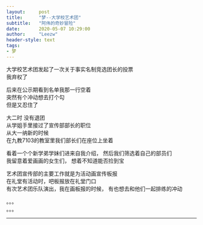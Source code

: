 ```yaml
---
layout:     post
title:      "梦--大学校艺术团"
subtitle:   "阿伟的奇妙冒险"
date:       2020-05-07 10:29:00
author:     "Leezw"
header-style: text
tags:
- 梦
---
```

        
大学校艺术团发起了一次关于事实名制竞选团长的投票    
我弃权了

后来在公示期看到名单我那一行空着    
突然有个冲动想去打个勾    
但是又忍住了  

大二时 没有退团    
从学姐手里接过了宣传部部长的职位     
从大一纳新的时候     
在九教7103的教室里我们部长们在座位上坐着

看着一个个新学弟学妹们进来自我介绍，
然后我们筛选着自己的部员们     
我留意着爱画画的女生们，
想着不知道能否捡到宝     

艺术团宣传部的主要工作就是为活动画宣传板报    
在礼堂有活动时，吧板报放在礼堂门口     
有次艺术团乐队演出，我在画板报的时候，
有也想去和他们一起排练的冲动     

。。。    
。。。    

---


